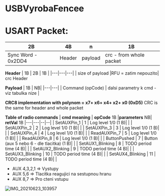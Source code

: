 # USBVyrobaFencee

# USART Packet:

| 2B  |  4B  |  n |  1B |
|---|---|---|---|
| Sync Word  - 0x2DD4  |Header|  payload |  crc - from whole packet |

**Header**
| 1B  |  2B | 1B  | 
|---|---|---|
| size of payload  |RFU = zatim nepouzito| crc Header  

**Payload**
| 1B    | NB|
|---|---|
| Command (opCode) | dalsi parametry k cmd - viz tabulka nize |   


**CRC8 implementation with polynom = x7+ x6+ x4+ x2+ x0 (0xD5)**
CRC is the same for header and whole packet

**Table of radio commands**
| **cmd meaning**  | **opCode** 1B  |**parameters** NB|  **retVal** 1B
|---|---|--|--|
| SetAUXPin_1  | 1  |  Log level 1/0 (1 B)| |
| SetAUXPin_2  | 2  |  Log level 1/0 (1 B)| |
| SetAUXPin_3  | 3  |  Log level 1/0 (1 B)| |
| SetAUXPin_4  | 4  |  Log level 1/0 (1 B)| |
| ReadAUXPin_7  | 5  |  Log level 1/0 (1 B)| |
| ReadAUXPin_8  | 6  |  Log level 1/0 (1 B)| |
| ButtonPushed  | 7  |  Button (aux 5 nebo 6 - dle tlacitka) (1 B)| |
| SetAUX1_Blinking  | 8  |  TODO period time (4 B)| |
| SetAUX2_Blinking  | 9  |  TODO period time (4 B)| |
| SetAUX3_Blinking  | 10  |  TODO period time (4 B)| |
| SetAUX4_Blinking  | 11  |  TODO period time (4 B)| |


- AUX 4,3,2,1 => Vystupy
- AUX 5,6 => Tlacitka reagujici na sestupnou hranu
- AUX 8,7 => Pro cteni vstupu

![IMG_20210623_103957](https://user-images.githubusercontent.com/13749560/123067524-5aedd280-d411-11eb-891e-3f4466e4b76a.jpg)
